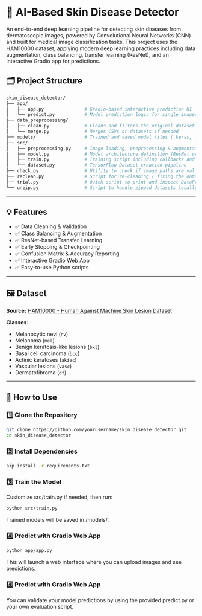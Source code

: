 # 🧠 AI-Based Skin Disease Detector

An end-to-end deep learning pipeline for detecting skin diseases from dermatoscopic images, powered by Convolutional Neural Networks (CNN) and built for medical image classification tasks.
This project uses the HAM10000 dataset, applying modern deep learning practices including data augmentation, class balancing, transfer learning (ResNet), and an interactive Gradio app for predictions.

## 🗂️ Project Structure
```bash
skin_disease_detector/
├── app/
│   ├── app.py               # Gradio-based interactive prediction UI
│   └── predict.py           # Model prediction logic for single images
├── data_preprocessing/
│   ├── clean.py             # Cleans and filters the original dataset
│   └── merge.py             # Merges CSVs or datasets if needed
├── models/                  # Trained and saved model files (.keras, .h5, etc.)
├── src/
│   ├── preprocessing.py     # Image loading, preprocessing & augmentation
│   ├── model.py             # Model architecture definition (ResNet or custom CNN)
│   ├── train.py             # Training script including callbacks and metrics
│   └── dataset.py           # TensorFlow Dataset creation pipeline
├── check.py                 # Utility to check if image paths are valid and readable
├── reclean.py               # Script for re-cleaning / fixing the dataset if needed
├── trial.py                 # Quick script to print and inspect DataFrame columns
└── unzip.py                 # Script to handle zipped datasets locally
```

---

## 💡 Features

- ✅ Data Cleaning & Validation
- ✅ Class Balancing & Augmentation
- ✅ ResNet-based Transfer Learning
- ✅ Early Stopping & Checkpointing
- ✅ Confusion Matrix & Accuracy Reporting
- ✅ Interactive Gradio Web App
- ✅ Easy-to-use Python scripts

---

## 🖼️ Dataset

**Source:** [HAM10000 - Human Against Machine Skin Lesion Dataset](https://www.kaggle.com/datasets/kmader/skin-cancer-mnist-ham10000)

**Classes:**

- Melanocytic nevi (`nv`)
- Melanoma (`mel`)
- Benign keratosis-like lesions (`bkl`)
- Basal cell carcinoma (`bcc`)
- Actinic keratoses (`akiec`)
- Vascular lesions (`vasc`)
- Dermatofibroma (`df`)

---

## 🚀 How to Use

### 1️⃣ Clone the Repository

```bash
git clone https://github.com/yourusername/skin_disease_detector.git
cd skin_disease_detector
```

### 2️⃣ Install Dependencies

```bash
pip install -r requirements.txt
```

### 3️⃣ Train the Model
Customize src/train.py if needed, then run:
```bash
python src/train.py
```
Trained models will be saved in /models/.

### 4️⃣ Predict with Gradio Web App

```bash
python app/app.py
```
This will launch a web interface where you can upload images and see predictions.

### 4️⃣ Predict with Gradio Web App
You can validate your model predictions by using the provided predict.py or your own evaluation script.


